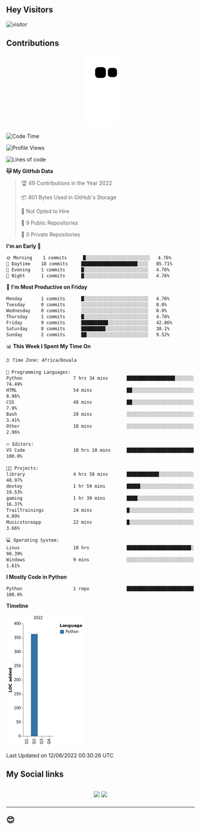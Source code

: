 ## Hey Visitors
![visitor](https://profile-counter.glitch.me/Fotsingboris/count.svg)

## Contributions
<p align="center">
  <img src="https://raw.githubusercontent.com/Fotsingboris/Fotsingboris/output/github-contribution-grid-snake.svg" />
</p>

<!--START_SECTION:waka-->
![Code Time](http://img.shields.io/badge/Code%20Time-0%20secs-blue)

![Profile Views](http://img.shields.io/badge/Profile%20Views-60-blue)

![Lines of code](https://img.shields.io/badge/From%20Hello%20World%20I%27ve%20Written-363%20lines%20of%20code-blue)

**🐱 My GitHub Data** 

> 🏆 49 Contributions in the Year 2022
 > 
> 📦 801 Bytes Used in GitHub's Storage 
 > 
> 🚫 Not Opted to Hire
 > 
> 📜 9 Public Repositories 
 > 
> 🔑 0 Private Repositories  
 > 
**I'm an Early 🐤** 

```text
🌞 Morning    1 commits      █░░░░░░░░░░░░░░░░░░░░░░░░   4.76% 
🌆 Daytime    18 commits     █████████████████████░░░░   85.71% 
🌃 Evening    1 commits      █░░░░░░░░░░░░░░░░░░░░░░░░   4.76% 
🌙 Night      1 commits      █░░░░░░░░░░░░░░░░░░░░░░░░   4.76%

```
📅 **I'm Most Productive on Friday** 

```text
Monday       1 commits      █░░░░░░░░░░░░░░░░░░░░░░░░   4.76% 
Tuesday      0 commits      ░░░░░░░░░░░░░░░░░░░░░░░░░   0.0% 
Wednesday    0 commits      ░░░░░░░░░░░░░░░░░░░░░░░░░   0.0% 
Thursday     1 commits      █░░░░░░░░░░░░░░░░░░░░░░░░   4.76% 
Friday       9 commits      ██████████░░░░░░░░░░░░░░░   42.86% 
Saturday     8 commits      █████████░░░░░░░░░░░░░░░░   38.1% 
Sunday       2 commits      ██░░░░░░░░░░░░░░░░░░░░░░░   9.52%

```


📊 **This Week I Spent My Time On** 

```text
⌚︎ Time Zone: Africa/Douala

💬 Programming Languages: 
Python                   7 hrs 34 mins       ██████████████████░░░░░░░   74.49% 
HTML                     54 mins             ██░░░░░░░░░░░░░░░░░░░░░░░   8.96% 
CSS                      48 mins             ██░░░░░░░░░░░░░░░░░░░░░░░   7.9% 
Bash                     20 mins             ░░░░░░░░░░░░░░░░░░░░░░░░░   3.41% 
Other                    18 mins             ░░░░░░░░░░░░░░░░░░░░░░░░░   2.96%

🔥 Editors: 
VS Code                  10 hrs 10 mins      █████████████████████████   100.0%

🐱‍💻 Projects: 
library                  4 hrs 58 mins       ████████████░░░░░░░░░░░░░   48.97% 
devtoy                   1 hr 59 mins        █████░░░░░░░░░░░░░░░░░░░░   19.53% 
gaming                   1 hr 39 mins        ████░░░░░░░░░░░░░░░░░░░░░   16.37% 
TrailTrainings           24 mins             █░░░░░░░░░░░░░░░░░░░░░░░░   4.09% 
Musicstoreapp            22 mins             █░░░░░░░░░░░░░░░░░░░░░░░░   3.66%

💻 Operating System: 
Linux                    10 hrs              ████████████████████████░   98.39% 
Windows                  9 mins              ░░░░░░░░░░░░░░░░░░░░░░░░░   1.61%

```

**I Mostly Code in Python** 

```text
Python                   1 repo              █████████████████████████   100.0%

```


**Timeline**

![Chart not found](https://raw.githubusercontent.com/Fotsingboris/Fotsingboris/main/charts/bar_graph.png) 


 Last Updated on 12/06/2022 00:30:26 UTC
<!--END_SECTION:waka-->

<h2>My Social links <h2>
<p align="center">
   <a href="https://linkedin.com/in/Fotsingboris-Mathieu"><img src="https://img.shields.io/badge/linkedin-%230077B5.svg?style=for-the-badge&logo=linkedin&logoColor=white"></a>
   <a href="https://instagram.com/Fotsingboris"><img src="https://img.shields.io/badge/instagram-%23E4405F.svg?style=for-the-badge&logo=Instagram&logoColor=white"></a>
  </p>
<hr>
😊
